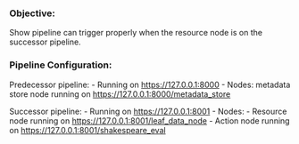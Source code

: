 ### Objective:
Show pipeline can trigger properly when the resource node is on the successor pipeline.

### Pipeline Configuration:
Predecessor pipeline:
    - Running on https://127.0.0.1:8000
    - Nodes: metadata store node running on https://127.0.0.1:8000/metadata_store

Successor pipeline:
    - Running on https://127.0.0.1:8001
    - Nodes: 
        - Resource node running on https://127.0.0.1:8001/leaf_data_node
        - Action node running on https://127.0.0.1:8001/shakespeare_eval
